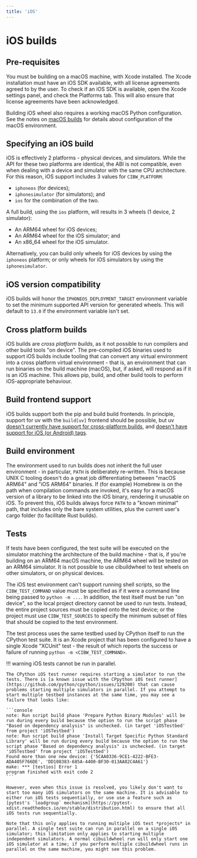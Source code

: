 ```yaml
---
title: 'iOS'
---
```


# iOS builds

## Pre-requisites

You must be building on a macOS machine, with Xcode installed. The Xcode installation must have an iOS SDK available, with all license agreements agreed to by the user. To check if an iOS SDK is available, open the Xcode settings panel, and check the Platforms tab. This will also ensure that license agreements have been acknowledged.

Building iOS wheel also requires a working macOS Python configuration. See the notes on [macOS builds](./macos.md) for details about configuration of the macOS environment.

## Specifying an iOS build

iOS is effectively 2 platforms - physical devices, and simulators. While the API for these two platforms are identical, the ABI is not compatible, even when dealing with a device and simulator with the same CPU architecture. For this reason, iOS support includes 3 values for `CIBW_PLATFORM`:

* `iphoneos` (for devices);
* `iphonesimulator` (for simulators); and
* `ios` for the combination of the two.

A full build, using the `ios` platform, will results in 3 wheels (1 device, 2 simulator):

* An ARM64 wheel for iOS devices;
* An ARM64 wheel for the iOS simulator; and
* An x86_64 wheel for the iOS simulator.

Alternatively, you can build only wheels for iOS devices by using the `iphoneos` platform; or only wheels for iOS simulators by using the `iphonesimulator`.

## iOS version compatibility

iOS builds will honor the `IPHONEOS_DEPLOYMENT_TARGET` environment variable to set the minimum supported API version for generated wheels. This will default to `13.0` if the environment variable isn't set.

## Cross platform builds

iOS builds are *cross platform builds*, as it not possible to run compilers and other build tools "on device". The pre-compiled iOS binaries used to support iOS builds include tooling that can convert any virtual environment into a cross platform virtual environment - that is, an environment that can run binaries on the build machine (macOS), but, if asked, will respond as if it is an iOS machine. This allows pip, build, and other build tools to perform iOS-appropriate behaviour.

## Build frontend support

iOS builds support both the pip and build build frontends. In principle, support for uv with the `build[uv]` frontend should be possible, but uv [doesn't currently have support for cross-platform builds](https://github.com/astral-sh/uv/issues/7957), and [doesn't have support for iOS (or Android) tags](https://github.com/astral-sh/uv/issues/8029).

## Build environment

The environment used to run builds does not inherit the full user environment - in particular, `PATH` is deliberately re-written. This is because UNIX C tooling doesn't do a great job differentiating between "macOS ARM64" and "iOS ARM64" binaries. If (for example) Homebrew is on the path when compilation commands are invoked, it's easy for a macOS version of a library to be linked into the iOS binary, rendering it unusable on iOS. To prevent this, iOS builds always force `PATH` to a "known minimal" path, that includes only the bare system utilities, plus the current user's cargo folder (to facilitate Rust builds).

## Tests

If tests have been configured, the test suite will be executed on the simulator matching the architecture of the build machine - that is, if you're building on an ARM64 macOS machine, the ARM64 wheel will be tested on an ARM64 simulator. It is not possible to use cibuildwheel to test wheels on other simulators, or on physical devices.

The iOS test environment can't support running shell scripts, so the `CIBW_TEST_COMMAND` value must be specified as if it were a command line being passed to `python -m ...`. In addition, the test itself must be run "on device", so the local project directory cannot be used to run tests. Instead, the entire project sources must be copied onto the test device; or the project must use `CIBW_TEST_SOURCES` to specify the minimum subset of files that should be copied to the test environment.

The test process uses the same testbed used by CPython itself to run the CPython test suite. It is an Xcode project that has been configured to have a single Xcode "XCUnit" test - the result of which reports the success or failure of running `python -m <CIBW_TEST_COMMAND>`.

!!! warning
    iOS tests cannot be run in parallel.

    The CPython iOS test runner requires starting a simulator to run the tests. There is [a known issue with the CPpython iOS test runner](https://github.com/python/cpython/issues/129200) that can cause problems starting multiple simulators in parallel. If you attempt to start multiple testbed instances at the same time, you may see a failure that looks like:

    ```console
    note: Run script build phase 'Prepare Python Binary Modules' will be run during every build because the option to run the script phase "Based on dependency analysis" is unchecked. (in target 'iOSTestbed' from project 'iOSTestbed')
    note: Run script build phase 'Install Target Specific Python Standard Library' will be run during every build because the option to run the script phase "Based on dependency analysis" is unchecked. (in target 'iOSTestbed' from project 'iOSTestbed')
    Found more than one new device: {'5CAA0336-9CE1-4222-BFE3-ADA405F766DE', 'DD108383-685A-4400-BF30-013AA82C4A61'}
    make: *** [testios] Error 1
    program finished with exit code 2
    ```

    However, even when this issue is resolved, you likely don't want to start too many iOS simulators on the same machine. It is advisable to either run iOS tests sequentially, or use use a feature such as [pytest's `loadgroup` mechanism](https://pytest-xdist.readthedocs.io/en/stable/distribution.html) to ensure that all iOS tests run sequentially.

    Note that this only applies to running multiple iOS test *projects* in parallel. A single test suite can run in parallel on a single iOS simulator; this limitation only applies to starting multiple independent simulators. A normal cibuildwheel run will only start one iOS simulator at a time; if you perform multiple cibuildwheel runs in parallel on the same machine, you might see this problem.
